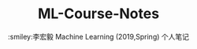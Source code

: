 <h1 align="center">ML-Course-Notes</h1>
<p align="center">:smiley:李宏毅 Machine Learning (2019,Spring) 个人笔记</p>

